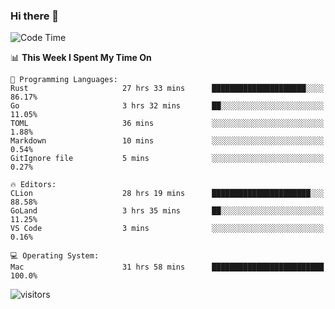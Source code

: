 ### Hi there 👋

<!--
**CrazyCollin/crazycollin** is a ✨ _special_ ✨ repository because its `README.md` (this file) appears on your GitHub profile.

Here are some ideas to get you started:

- 🔭 I’m currently working on ...
- 🌱 I’m currently learning ...
- 👯 I’m looking to collaborate on ...
- 🤔 I’m looking for help with ...
- 💬 Ask me about ...
- 📫 How to reach me: ...
- 😄 Pronouns: ...
- ⚡ Fun fact: ...
-->

<!--START_SECTION:waka-->
![Code Time](http://img.shields.io/badge/Code%20Time-78%20hrs%2021%20mins-blue)

📊 **This Week I Spent My Time On** 

```text
💬 Programming Languages: 
Rust                     27 hrs 33 mins      █████████████████████░░░░   86.17% 
Go                       3 hrs 32 mins       ██░░░░░░░░░░░░░░░░░░░░░░░   11.05% 
TOML                     36 mins             ░░░░░░░░░░░░░░░░░░░░░░░░░   1.88% 
Markdown                 10 mins             ░░░░░░░░░░░░░░░░░░░░░░░░░   0.54% 
GitIgnore file           5 mins              ░░░░░░░░░░░░░░░░░░░░░░░░░   0.27%

🔥 Editors: 
CLion                    28 hrs 19 mins      ██████████████████████░░░   88.58% 
GoLand                   3 hrs 35 mins       ██░░░░░░░░░░░░░░░░░░░░░░░   11.25% 
VS Code                  3 mins              ░░░░░░░░░░░░░░░░░░░░░░░░░   0.16%

💻 Operating System: 
Mac                      31 hrs 58 mins      █████████████████████████   100.0%

```


<!--END_SECTION:waka-->


![visitors](https://visitor-badge.glitch.me/badge?page_id=crazycollin.crazycollin&left_color=green&right_color=red)
